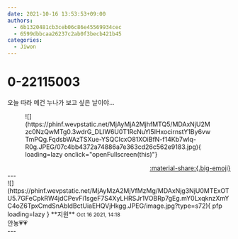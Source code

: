 ```yaml
---
date: 2021-10-16 13:53:53+09:00
authors:
  - 6b1320481cb3ceb06c86e45569934cec
  - 6599dbbcaa26237c2ab0f3becb421b45
categories:
  - Jiwon
---
```


# 0-22115003

<div class="post-container" markdown="1">
<div class="content-container md-sidebar__scrollwrap" markdown="1">

오늘 따라 메건 누나가 보고 싶은 날이야...
<figure markdown="1">
![](https://phinf.wevpstatic.net/MjAyMjA2MjhfMTQ5/MDAxNjU2Mzc0NzQwMTg0.3wdrG_DLIW6U0T1RcNuYl5IHxocirnstY1By6vwTmPQg.FqdsbWAzTSXue-YSQCIcxO81XOiBfN-f14Kb7wIq-R0g.JPEG/07c4bb4372a74886a7e363cd26c562e9183.jpg){ loading=lazy onclick="openFullscreen(this)"}
</figure>


</div>
</div>

<div style="text-align: right;" markdown="1">
<a href="https://weverse.io/fromis9/fanpost/0-22115003" style="text-align: right;">:material-share:{.big-emoji}</a>
</div>
---

<div class="comments-container md-sidebar__scrollwrap" markdown="1">
<div class="comment" markdown="1">
<div class='id-container' markdown="1">
![](https://phinf.wevpstatic.net/MjAyMzA2MjVfMzMg/MDAxNjg3NjU0MTExOTU5.7GFeCpkRW4jdCPevFi1sgeF7S4XyLHRSJr1VOBRp7gEg.mY0LxqknzXmYC4oZ6TpxCmdSnAbldBctUiaEHQVjHkgg.JPEG/image.jpg?type=s72){ pfp loading=lazy }
**<span class="artist">지원</span>** <small>Oct 16 2021, 14:18</small><br>
</div>
<div class='comment-body' markdown="1">
안뇽💗💗 
</div>
</div>
</div>
---
